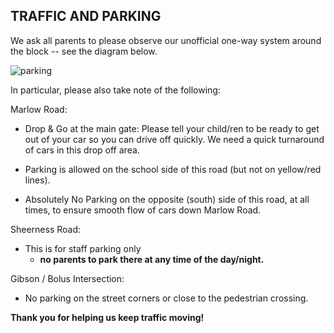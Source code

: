 ## TRAFFIC AND PARKING

We ask all parents to please observe our unofficial
one-way system around the block -- see the
diagram below.

 ![parking](/images/leaflet/parking.png)

 
In particular, please also take note of the following:

Marlow Road:

 - Drop & Go at the main gate: Please tell your child/ren to be ready to get out of your car so you can
drive off quickly. We need a quick turnaround of cars in this drop off area.

- Parking is allowed on the school side of this road
(but not on yellow/red lines).

- Absolutely No Parking on the opposite (south)
side of this road, at all times, to ensure smooth
flow of cars down Marlow Road.

Sheerness Road:

- This is for staff parking only 
	- **no parents to park there at any time of the day/night.**

Gibson / Bolus Intersection:

- No parking on the street corners or close to the
pedestrian crossing.

**Thank you for helping us keep traffic moving!**